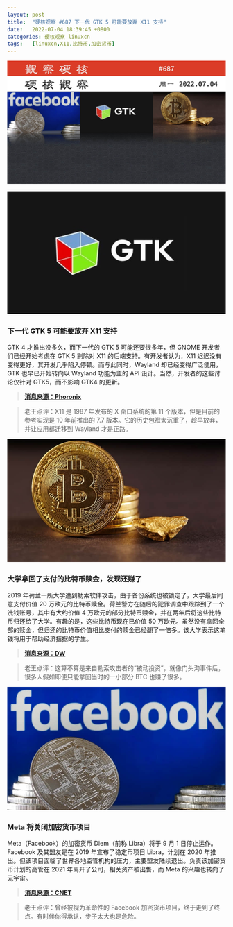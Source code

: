 ```yaml
---
layout: post
title:	"硬核观察 #687 下一代 GTK 5 可能要放弃 X11 支持"
date:	2022-07-04 18:39:45 +0800 
categories:	硬核观察 linuxcn 
tags:	[linuxcn,X11,比特币,加密货币]
---
```



![](/Asserts/Images/album/202207/04/183839nj0626ag3d1jasw0.jpg)


![](/Asserts/Images/album/202207/04/183858fkapgrb5bnjk11nb.jpg)


### 下一代 GTK 5 可能要放弃 X11 支持


GTK 4 才推出没多久，而下一代的 GTK 5 可能还要很多年，但 GNOME 开发者们已经开始考虑在 GTK 5 剔除对 X11 的后端支持。有开发者认为，X11 迟迟没有变得更好，其开发几乎陷入停顿。而与此同时，Wayland 却已经变得广泛使用，GTK 也早已开始转向以 Wayland 功能为主的 API 设计。当然，开发者的这些讨论仅针对 GTK5，而不影响 GTK4 的更新。



> 
> **[消息来源：Phoronix](https://www.phoronix.com/scan.php?page=news_item&px=GTK5-Might-Drop-X11)**
> 
> 
> 



> 
> 老王点评：X11 是 1987 年发布的 X 窗口系统的第 11 个版本，但是目前的参考实现是 10 年前推出的 7.7 版本。它的历史包袱太沉重了，趁早放弃，并让应用都迁移到 Wayland 才是正路。
> 
> 
> 


![](/Asserts/Images/album/202207/04/183915xq3xwobcxvcqoscj.jpg)


### 大学拿回了支付的比特币赎金，发现还赚了


2019 年荷兰一所大学遭到勒索软件攻击，由于备份系统也被锁定了，大学最后同意支付价值 20 万欧元的比特币赎金。荷兰警方在随后的犯罪调查中跟踪到了一个洗钱账号，其中有大约价值 4 万欧元的部分比特币赎金，并在两年后将这些比特币归还给了大学。有趣的是，这些比特币现在已价值 50 万欧元。虽然没有拿回全部的赎金，但归还的比特币价值相比支付的赎金已经翻了一倍多。该大学表示这笔钱将用于帮助经济拮据的学生。



> 
> **[消息来源：DW](https://www.dw.com/en/dutch-university-wins-big-after-bitcoin-ransom-returned/a-62337229)**
> 
> 
> 



> 
> 老王点评：这算不算是来自勒索攻击者的“被动投资”，就像门头沟事件后，很多人假如即便只能拿回当时的一小部分 BTC 也赚了很多。
> 
> 
> 


![](/Asserts/Images/album/202207/04/183929oke5zaaj5r9wgcih.jpg)


### Meta 将关闭加密货币项目


Meta（Facebook）的加密货币 Diem（前称 Libra）将于 9 月 1 日停止运作。Facebook 及其盟友是在 2019 年宣布了稳定币项目 Libra，计划在 2020 年推出。但该项目面临了世界各地监管机构的压力，主要盟友陆续退出。负责该加密货币计划的高管在 2021 年离开了公司，相关资产被出售，而 Meta 的兴趣也转向了元宇宙。



> 
> **[消息来源：CNET](https://www.cnet.com/personal-finance/crypto/metas-novi-service-to-be-phased-out-what-you-need-to-know/)**
> 
> 
> 



> 
> 老王点评：曾经被视为革命性的 Facebook 加密货币项目，终于走到了终点。有时候你得承认，步子太大也是危险。
> 
> 
>
